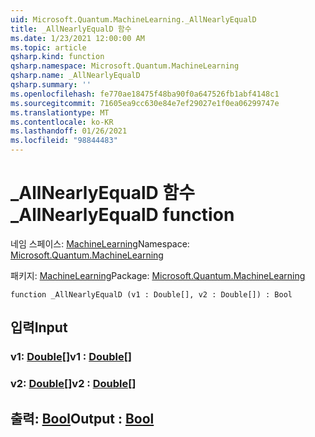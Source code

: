 ```yaml
---
uid: Microsoft.Quantum.MachineLearning._AllNearlyEqualD
title: _AllNearlyEqualD 함수
ms.date: 1/23/2021 12:00:00 AM
ms.topic: article
qsharp.kind: function
qsharp.namespace: Microsoft.Quantum.MachineLearning
qsharp.name: _AllNearlyEqualD
qsharp.summary: ''
ms.openlocfilehash: fe770ae18475f48ba90f0a647526fb1abf4148c1
ms.sourcegitcommit: 71605ea9cc630e84e7ef29027e1f0ea06299747e
ms.translationtype: MT
ms.contentlocale: ko-KR
ms.lasthandoff: 01/26/2021
ms.locfileid: "98844483"
---
```

# <a name="_allnearlyequald-function"></a><span data-ttu-id="b0c9a-102">_AllNearlyEqualD 함수</span><span class="sxs-lookup"><span data-stu-id="b0c9a-102">_AllNearlyEqualD function</span></span>

<span data-ttu-id="b0c9a-103">네임 스페이스: [MachineLearning](xref:Microsoft.Quantum.MachineLearning)</span><span class="sxs-lookup"><span data-stu-id="b0c9a-103">Namespace: [Microsoft.Quantum.MachineLearning](xref:Microsoft.Quantum.MachineLearning)</span></span>

<span data-ttu-id="b0c9a-104">패키지: [MachineLearning](https://nuget.org/packages/Microsoft.Quantum.MachineLearning)</span><span class="sxs-lookup"><span data-stu-id="b0c9a-104">Package: [Microsoft.Quantum.MachineLearning](https://nuget.org/packages/Microsoft.Quantum.MachineLearning)</span></span>




```qsharp
function _AllNearlyEqualD (v1 : Double[], v2 : Double[]) : Bool
```


## <a name="input"></a><span data-ttu-id="b0c9a-105">입력</span><span class="sxs-lookup"><span data-stu-id="b0c9a-105">Input</span></span>

### <a name="v1--double"></a><span data-ttu-id="b0c9a-106">v1: [Double](xref:microsoft.quantum.lang-ref.double)[]</span><span class="sxs-lookup"><span data-stu-id="b0c9a-106">v1 : [Double](xref:microsoft.quantum.lang-ref.double)[]</span></span>




### <a name="v2--double"></a><span data-ttu-id="b0c9a-107">v2: [Double](xref:microsoft.quantum.lang-ref.double)[]</span><span class="sxs-lookup"><span data-stu-id="b0c9a-107">v2 : [Double](xref:microsoft.quantum.lang-ref.double)[]</span></span>





## <a name="output--bool"></a><span data-ttu-id="b0c9a-108">출력: [Bool](xref:microsoft.quantum.lang-ref.bool)</span><span class="sxs-lookup"><span data-stu-id="b0c9a-108">Output : [Bool](xref:microsoft.quantum.lang-ref.bool)</span></span>

